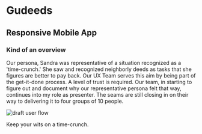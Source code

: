 # Gudeeds

## Responsive Mobile App

### Kind of an overview

Our persona, Sandra was representative of a situation recognized as a 'time-crunch.' She saw and recognized neighborly deeds as tasks that she figures are better to pay back.  Our UX Team serves this aim by being part of the get-it-done process.  A level of trust is required. Our team, in starting to figure out and document why our representative persona felt that way, continues into my role as presenter.  The seams are still closing in on their way to delivering it to four groups of 10 people.

![draft user flow]({{site.baseurl}}/https://cdn.jsdelivr.net/gh/renepacchaux/gudeeds-responsive-mobile-app@assets/figure1.svg)


Keep your wits on a time-crunch.
